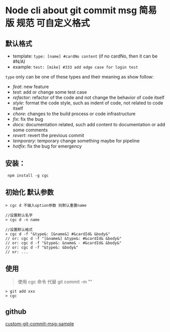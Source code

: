 # Node cli about git commit msg 简易版 规范 可自定义格式

## 默认格式

- template: `type: [name] #cardNo content` (if no cardNo, then it can be #N/A)
- example: `test: [mike] #333 add edge case for login test`

`type` only can be one of these types and their meaning as show follow:

- _feat_: new feature
- _test_: add or change some test case
- _refactor_: refactor of the code and not change the behavior of code itself
- _style_: format the code style, such as indent of code, not related to code itself
- _chore_: changes to the build process or code infrastructure
- _fix_: fix the bug
- _docs_: documentation related, such add content to documentation or add some comments
- _revert_: revert the previous commit
- _temporary_: temporary change something maybe for pipeline
- _hotfix_: fix the bug for emergency

## 安装：

```
 npm install -g cgc
```

## 初始化 默认参数

```
> cgc d 不输入option参数 则默认重置name

//设置默认名字
> cgc d -n name

//设置默认格式
> cgc d -f "&type&: [&name&] #&cardId& &body&"
// or: cgc d -f "[&name&] &type&: #&cardId& &body&"
// or: cgc d -f "&type&: &name& - #&cardId& &body&"
// or: cgc d -f "&type&: &body&"
// or: ...
```

## 使用

> 使用 cgc 命令 代替 git commit -m ""

```
> git add xxx
> cgc
```

## github

[custom-git-commit-msg-sample](https://github.com/chongqiangchen/custom-git-commit-msg-sample)
